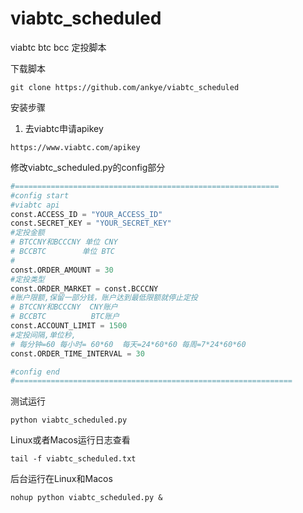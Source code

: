 
# viabtc_scheduled
viabtc btc bcc 定投脚本

下载脚本
```
git clone https://github.com/ankye/viabtc_scheduled
```
安装步骤

1. 去viabtc申请apikey
```
https://www.viabtc.com/apikey
```
修改viabtc_scheduled.py的config部分
```python
#===========================================================
#config start
#viabtc api
const.ACCESS_ID = "YOUR_ACCESS_ID"
const.SECRET_KEY = "YOUR_SECRET_KEY"
#定投金额
# BTCCNY和BCCCNY 单位 CNY
# BCCBTC        单位 BTC
# 
const.ORDER_AMOUNT = 30
#定投类型
const.ORDER_MARKET = const.BCCCNY
#账户限额,保留一部分钱，账户达到最低限额就停止定投
# BTCCNY和BCCCNY  CNY账户
# BCCBTC          BTC账户
const.ACCOUNT_LIMIT = 1500
#定投间隔,单位秒, 
# 每分钟=60 每小时= 60*60  每天=24*60*60 每周=7*24*60*60 
const.ORDER_TIME_INTERVAL = 30

#config end
#==============================================================
```
测试运行
```
python viabtc_scheduled.py
```
Linux或者Macos运行日志查看 
```
tail -f viabtc_scheduled.txt
```
后台运行在Linux和Macos
```
nohup python viabtc_scheduled.py &
```